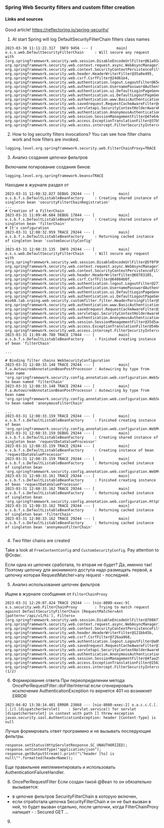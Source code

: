 ### Spring Web Security filters and custom filter creation

#### Links and sources
Good article! https://reflectoring.io/spring-security/

1. At start Spring will log DefaultSecurityFilterChain filters class names
```
2023-03-30 11:11:22.317  INFO 9456 --- [           main] o.s.s.web.DefaultSecurityFilterChain     : Will secure any request with [org.springframework.security.web.session.DisableEncodeUrlFilter@61a91c9b, org.springframework.security.web.context.request.async.WebAsyncManagerIntegrationFilter@17092fff, org.springframework.security.web.context.SecurityContextPersistenceFilter@76464795, org.springframework.security.web.header.HeaderWriterFilter@35a0e495, org.springframework.security.web.csrf.CsrfFilter@24d61e4, org.springframework.security.web.authentication.logout.LogoutFilter@65e0b505, org.springframework.security.web.authentication.UsernamePasswordAuthenticationFilter@6af91cc8, org.springframework.security.web.authentication.ui.DefaultLoginPageGeneratingFilter@3f183caa, org.springframework.security.web.authentication.ui.DefaultLogoutPageGeneratingFilter@2121d1f9, org.springframework.security.web.authentication.www.BasicAuthenticationFilter@f9f3928, org.springframework.security.web.savedrequest.RequestCacheAwareFilter@48f4713c, org.springframework.security.web.servletapi.SecurityContextHolderAwareRequestFilter@f1868c9, org.springframework.security.web.authentication.AnonymousAuthenticationFilter@31e2232f, org.springframework.security.web.session.SessionManagementFilter@4fe64d23, org.springframework.security.web.access.ExceptionTranslationFilter@37b56ac7, org.springframework.security.web.access.intercept.FilterSecurityInterceptor@696b4a95]
```

2. How to log security filters invocations?
You can see how filter chains work and how filters are invoked.
```
logging.level.org.springframework.security.web.FilterChainProxy=TRACE
```

3. Анализ создания цепочки фильтров

Включаем логирование создания бинов:
```
logging.level.org.springframework.beans=TRACE
```
Находим в журнале раздел от 
```
2023-03-31 12:08:32.827 DEBUG 29244 --- [           main] o.s.b.f.s.DefaultListableBeanFactory     : Creating shared instance of singleton bean 'securityFilterChainRegistration'
...
# Creation of a FilterChain
2023-03-31 11:09:40.604 DEBUG 17844 --- [           main] o.s.b.f.s.DefaultListableBeanFactory     : Creating shared instance of singleton bean 'filterChain'
# It's configuration
2023-03-31 12:08:32.959 TRACE 29244 --- [           main] o.s.b.f.s.DefaultListableBeanFactory     : Returning cached instance of singleton bean 'customSecurityConfig'
...
2023-03-31 12:08:33.135  INFO 29244 --- [           main] o.s.s.web.DefaultSecurityFilterChain     : Will secure any request with [org.springframework.security.web.session.DisableEncodeUrlFilter@5f0f9947, org.springframework.security.web.context.request.async.WebAsyncManagerIntegrationFilter@1aad0b1, org.springframework.security.web.context.SecurityContextPersistenceFilter@2819c460, org.springframework.security.web.header.HeaderWriterFilter@60783105, org.springframework.security.web.csrf.CsrfFilter@64984b0f, org.springframework.security.web.authentication.logout.LogoutFilter@277bf091, org.springframework.security.web.authentication.UsernamePasswordAuthenticationFilter@6cff61fc, org.springframework.security.web.authentication.ui.DefaultLoginPageGeneratingFilter@1f7076bc, org.springframework.security.web.authentication.ui.DefaultLogoutPageGeneratingFilter@c3edf4c, mio68.lab.srping.web.security.customfilter.filter.HeaderParsingFilter@5af8bb51, org.springframework.security.web.authentication.www.BasicAuthenticationFilter@6c3659be, org.springframework.security.web.savedrequest.RequestCacheAwareFilter@38bb9d7a, org.springframework.security.web.servletapi.SecurityContextHolderAwareRequestFilter@1e8ab90f, org.springframework.security.web.authentication.AnonymousAuthenticationFilter@799ed4e8, org.springframework.security.web.session.SessionManagementFilter@35d5ac51, org.springframework.security.web.access.ExceptionTranslationFilter@546e61d5, org.springframework.security.web.access.intercept.FilterSecurityInterceptor@30b131b2]
2023-03-31 11:09:40.780 TRACE 17844 --- [           main] o.s.b.f.s.DefaultListableBeanFactory     : Finished creating instance of bean 'filterChain'

...

# Binding filter chains WebSecurityConfiguration
2023-03-31 12:08:33.148 TRACE 29244 --- [           main] f.a.AutowiredAnnotationBeanPostProcessor : Autowiring by type from bean name 'org.springframework.security.config.annotation.web.configuration.WebSecurityConfiguration' to bean named 'filterChain'
2023-03-31 12:08:33.148 TRACE 29244 --- [           main] f.a.AutowiredAnnotationBeanPostProcessor : Autowiring by type from bean name 'org.springframework.security.config.annotation.web.configuration.WebSecurityConfiguration' to bean named 'anonymousFilterChain'

...
2023-03-31 12:08:33.159 TRACE 29244 --- [           main] o.s.b.f.s.DefaultListableBeanFactory     : Finished creating instance of bean 'org.springframework.security.config.annotation.web.configuration.WebMvcSecurityConfiguration'
2023-03-31 12:08:33.159 DEBUG 29244 --- [           main] o.s.b.f.s.DefaultListableBeanFactory     : Creating shared instance of singleton bean 'requestDataValueProcessor'
2023-03-31 12:08:33.159 TRACE 29244 --- [           main] o.s.b.f.s.DefaultListableBeanFactory     : Creating instance of bean 'requestDataValueProcessor'
2023-03-31 12:08:33.159 TRACE 29244 --- [           main] o.s.b.f.s.DefaultListableBeanFactory     : Returning cached instance of singleton bean 'org.springframework.security.config.annotation.web.configuration.WebMvcSecurityConfiguration'
2023-03-31 12:08:33.161 TRACE 29244 --- [           main] o.s.b.f.s.DefaultListableBeanFactory     : Finished creating instance of bean 'requestDataValueProcessor'
2023-03-31 12:08:33.162 TRACE 29244 --- [           main] o.s.b.f.s.DefaultListableBeanFactory     : Returning cached instance of singleton bean 'org.springframework.security.config.annotation.web.configuration.HttpSecurityConfiguration'
2023-03-31 12:08:33.162 TRACE 29244 --- [           main] o.s.b.f.s.DefaultListableBeanFactory     : Returning cached instance of singleton bean 'filterChain'
2023-03-31 12:08:33.162 TRACE 29244 --- [           main] o.s.b.f.s.DefaultListableBeanFactory     : Returning cached instance of singleton bean 'anonymousFilterChain'


```

4. Two filter chains are created 

Take a look at ```FreeContentConfig``` and ```CustomSecurityConfig```.
Pay attention to @Order.

Если одна из цепочек сработала, то вторая не будет? Да, именно так!
Поэтому цепочку для анонимного доступа надо размещать первой, а цепочку
которая RequestMatcher=any request - последней.

5. Анализ использования цепочек фильтров

Ищем в журнале сообщения от ```FilterChainProxy```
```
2023-03-31 12:20:07.424 TRACE 29244 --- [nio-8080-exec-9] o.s.security.web.FilterChainProxy        : Trying to match request against DefaultSecurityFilterChain [RequestMatcher=Ant [pattern='/api/v1/hi'], Filters=[org.springframework.security.web.session.DisableEncodeUrlFilter@70887727, org.springframework.security.web.context.request.async.WebAsyncManagerIntegrationFilter@56da7487, org.springframework.security.web.context.SecurityContextPersistenceFilter@1cd3b138, org.springframework.security.web.header.HeaderWriterFilter@121bb45b, org.springframework.security.web.csrf.CsrfFilter@726aa968, org.springframework.security.web.authentication.logout.LogoutFilter@a098d76, org.springframework.security.web.savedrequest.RequestCacheAwareFilter@151bf776, org.springframework.security.web.servletapi.SecurityContextHolderAwareRequestFilter@5a6d30e2, org.springframework.security.web.authentication.AnonymousAuthenticationFilter@599e4d41, org.springframework.security.web.session.SessionManagementFilter@4faa298, org.springframework.security.web.access.ExceptionTranslationFilter@15639440, org.springframework.security.web.access.intercept.FilterSecurityInterceptor@2b680207]] (1/2)
```

6. Формирование ответа
При переопределении метода OncePerRequestFilter::doFilterInternal если сгенерировать 
исключение AuthenticationException то вернется 401
но возникнет ERROR
```
2023-04-02 13:38:14.481 ERROR 23868 --- [nio-8080-exec-2] o.a.c.c.C.[.[.[/].[dispatcherServlet]    : Servlet.service() for servlet [dispatcherServlet] in context with path [] threw exception
javax.security.sasl.AuthenticationException: header [Content-Type] is null
```

Лучше формировать ответ программно и не вызывать последующие фильтры.
```
response.setStatus(HttpServletResponse.SC_UNAUTHORIZED);
response.setContentType("application/json");
response.getOutputStream().print("\"header [%s] is null\"".formatted(headerName));
```
Еще правильнее имплементировать и использовать AuthenticationFailureHandler.

8. OncePerRequestFilter
Если создан такой @Bean то он обязательно вызывается: 
- в цепочке фильтров SecurityFilterChain в которую включен,
- если отработала цепочка SecurityFilterChain и он не был вызван в ней, то будет вызван отдельно, после цепочки, когда
  FilterChainProxy напишет -   : Secured GET ...


9. 

